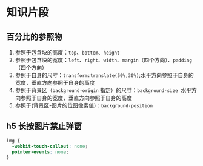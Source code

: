 # 知识片段

## 百分比的参照物

1. 参照于包含块的高度：`top`、`bottom`、`height`
2. 参照于包含块的宽度：`left`、`right`、`width`、`margin`（四个方向）、`padding`（四个方向）
3. 参照于自身的尺寸：`transform:translate(50%,30%)`;水平方向参照于自身的宽度，垂直方向参照于自身的高度
4. 参照于背景区（`background-origin` 指定）的尺寸：`background-size`  水平方向参照于自身的宽度，垂直方向参照于自身的高度
5. 参照于(背景区-图片的位图像素值)：`background-position`

## h5 长按图片禁止弹窗

```css
img {
  -webkit-touch-callout: none;
  pointer-events: none;
}
```
